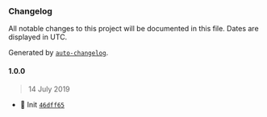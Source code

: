 ### Changelog

All notable changes to this project will be documented in this file. Dates are displayed in UTC.

Generated by [`auto-changelog`](https://github.com/CookPete/auto-changelog).

#### 1.0.0

> 14 July 2019

- :tada: Init [`46dff65`](https://github.com/nivrith/is-n/commit/46dff65b5eadc7176de51864004e66b1c7bb8bb3)
